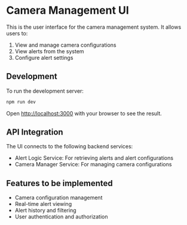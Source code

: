 # Camera Management UI

This is the user interface for the camera management system. It allows users to:

1. View and manage camera configurations
2. View alerts from the system
3. Configure alert settings

## Development

To run the development server:

```bash
npm run dev
```

Open [http://localhost:3000](http://localhost:3000) with your browser to see the result.

## API Integration

The UI connects to the following backend services:

- Alert Logic Service: For retrieving alerts and alert configurations
- Camera Manager Service: For managing camera configurations

## Features to be implemented

- Camera configuration management
- Real-time alert viewing
- Alert history and filtering
- User authentication and authorization

